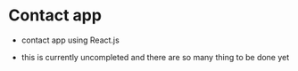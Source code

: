 # Contact app

- contact app using React.js

- this is currently uncompleted and there are so many thing to be done yet
